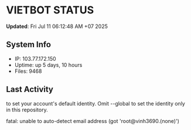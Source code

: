 # VIETBOT STATUS
**Updated**: Fri Jul 11 06:12:48 AM +07 2025

## System Info
- IP: 103.77.172.150
- Uptime: up 5 days, 10 hours
- Files: 9468

## Last Activity

to set your account's default identity.
Omit --global to set the identity only in this repository.

fatal: unable to auto-detect email address (got 'root@vinh3690.(none)')
